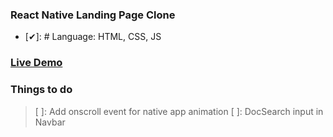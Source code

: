 ### React Native Landing Page Clone

- [✔]: # Language: HTML, CSS, JS

### [Live Demo](https://sujalshah3234.github.io/React-native-landing-page-clone/)

### Things to do

> [ ]: Add onscroll event for native app animation
> [ ]: DocSearch input in Navbar
